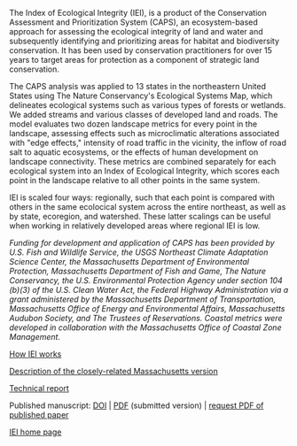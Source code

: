 The Index of Ecological Integrity (IEI), is a product of the Conservation Assessment and Prioritization System (CAPS), an 
ecosystem-based approach for assessing the ecological integrity of land and water and subsequently identifying and 
prioritizing areas for habitat and biodiversity conservation. It has been used by conservation practitioners for over 15 years 
to target areas for protection as a component of strategic land conservation.

The CAPS analysis was applied to 13 states in the northeastern United States using The Nature Conservancy's Ecological Systems 
Map, which delineates ecological systems such as various types of forests or wetlands. We added streams and various classes of 
developed land and roads. The model evaluates two dozen landscape metrics for every point in the landscape, assessing effects 
such as microclimatic alterations associated with "edge effects," intensity of road traffic in the vicinity, the inflow of 
road salt to aquatic ecosystems, or the effects of human development on landscape connectivity. These metrics are combined 
separately for each ecological system into an Index of Ecological Integrity, which scores each point in the landscape relative 
to all other points in the same system.

IEI is scaled four ways: regionally, such that each point is compared with others in the same ecolocical system across the 
entire northeast, as well as by state, ecoregion, and watershed. These latter scalings can be useful when working in 
relatively developed areas where regional IEI is low.

*Funding for development and application of CAPS has been provided by U.S. Fish and Wildlife Service, the USGS Northeast 
Climate Adaptation Science Center, the Massachusetts Department of Environmental Protection, Massachusetts Department of Fish 
and Game, The Nature Conservancy, the U.S. Environmental Protection Agency under section 104 (b)(3) of the U.S. Clean Water 
Act, the Federal Highway Administration via a grant administered by the Massachusetts Department of Transportation, 
Massachusetts Office of Energy and Environmental Affairs, Massachusetts Audubon Society, and 
The Trustees of Reservations. Coastal metrics were developed in collaboration with the Massachusetts Office of Coastal Zone 
Management.*


<a href="https://umassdsl.org/DSLdocs/DSL_documentation_iei.pdf" target="_blank" rel="noopener">How IEI works</a>

<a href="https://umasscaps.org/about/index.html" target="_blank" rel="noopener">Description of the closely-related Massachusetts version</a>

<a href="https://umassdsl.org/DSLdocs/DSL_documentation_integrity.pdf" target="_blank" rel="noopener">Technical report</a>

Published manuscript:
 <a href="https://doi.org/10.1007/s10980-018-0653-9" target="_blank" rel="noopener noreferrer">DOI</a>
 | <a href="https://umassdsl.org/DSLdocs/McGarigal_2018_LandEco.pdf" target="_blank" rel="noopener 
noreferrer">PDF</a> (submitted version)
 | <a href="https://umassdsl.webgis1.com/hesk/index.php?a=add&catid=3" target="_blank" rel="noopener noreferrer"> request PDF of published paper</a>


<a href="https://umassdsl.org/index-of-ecological-integrity/" target="_blank" rel="noopener">IEI home page</a>
